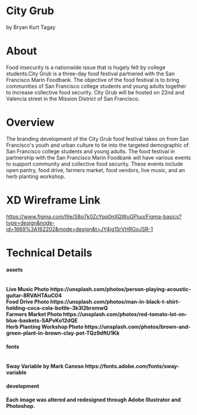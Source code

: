 # City Grub
by Bryan Kurt Tagay

# About
Food insecurity is a nationwide issue that is hugely felt by college students.City Grub is a three-day food festival partnered with the San Francisco Marin Foodbank. The objective of the food festival is to bring communities of San Francisco college students and young adults together to increase collective food security. City Grub will be hosted on 22nd and Valencia street in the Mission District of San Francisco. 

# Overview
The branding development of the City Grub food festival takes on from San Francisco's youth and urban culture to tie into the targeted demographic of San Francisco college students and young adults. 
The food festival in partnership with the San Francisco Marin Foodbank will have various events to support community and collective food security. These events include open pantry, food drive, farmers market, food vendors, live music, and an herb planting workshop. 

# XD Wireframe Link
https://www.figma.com/file/S8q7k0ZcYqq0nXQWuGPluo/Figma-basics?type=design&node-id=1669%3A162202&mode=design&t=JY4ig15rVHRGoJSR-1

# Technical Details
<h4>assets<h4><br>
Live Music Photo
https://unsplash.com/photos/person-playing-acoustic-guitar-8RVAHTAuC04
<br>
Food Drive Photo
https://unsplash.com/photos/man-in-black-t-shirt-holding-coca-cola-bottle-3k3l2brxmwQ
<br>
Farmers Market Photo
https://unsplash.com/photos/red-tomato-lot-on-blue-baskets-SAPvKo12dQE
<br>
Herb Planting Workshop Photo
https://unsplash.com/photos/brown-and-green-plant-in-brown-clay-pot-TQz9dftU1Kk
<br>
<h4>fonts<h4>
<br>
Sway Variable by Mark Caneso
https://fonts.adobe.com/fonts/sway-variable
<br>
<h4>development<h4>
Each image was altered and redesigned through Adobe Illustrator and Photoshop. 